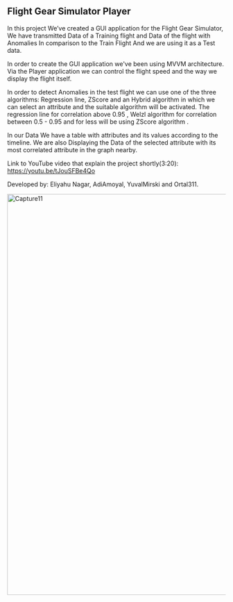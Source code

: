 ## Flight Gear Simulator Player


In this project We’ve created a GUI application for the Flight Gear Simulator,
We have transmitted Data of a Training flight and Data of the flight with Anomalies In comparison to the Train Flight And we are using it as a Test data.

In order to create the GUI application we've been using MVVM architecture.
Via the Player application we can control the flight speed and the way we display the flight itself.

In order to detect Anomalies in the test flight we can use one of the three algorithms:
Regression line, ZScore and an Hybrid algorithm in which we can select an attribute and the suitable algorithm will be activated.
The regression line for correlation above 0.95 , Welzl algorithm for correlation between 0.5 - 0.95 and for less will be using ZScore algorithm .

In our Data We have a table with attributes and its values according to the timeline.
We are also Displaying the Data of the selected attribute with its most correlated attribute in the graph nearby.

Link to YouTube video that explain the project shortly(3:20): https://youtu.be/tJouSFBe4Qo 

Developed by: Eliyahu Nagar, AdiAmoyal, YuvalMirski and Ortal311.

<img width="923" alt="Capture11" src="https://user-images.githubusercontent.com/74242238/125206698-43c43700-e291-11eb-9d8b-9396b855acc7.PNG">

